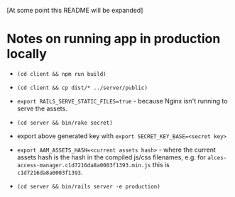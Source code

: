 
[At some point this README will be expanded]

# Notes on running app in production locally

- `(cd client && npm run build)`

- `(cd client && cp dist/* ../server/public)`

- `export RAILS_SERVE_STATIC_FILES=true` - because Nginx isn't running to serve the assets.

- `(cd server && bin/rake secret)`

- export above generated key with `export SECRET_KEY_BASE=<secret key>`

- `export AAM_ASSETS_HASH=<current assets hash>` - where the current assets hash is the hash in the compiled js/css filenames, e.g. for `alces-access-manager.c1d7216da8a0003f1393.min.js` this is `c1d7216da8a0003f1393`.

- `(cd server && bin/rails server -e production)`
